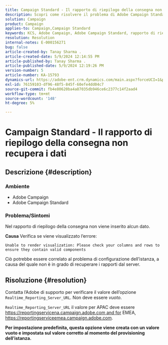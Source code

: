 ```yaml
---
title: Campaign Standard - Il rapporto di riepilogo della consegna non recupera i dati
description: Scopri come risolvere il problema di Adobe Campaign Standard, per cui nel rapporto di riepilogo della consegna non vengono inseriti dati.
solution: Campaign
product: Campaign
applies-to: Campaign,Campaign Standard
keywords: KCS, Adobe Campaign, Adobe Campaign Standard, rapporto di riepilogo della consegna, non recupera dati, risoluzione dei problemi, Realtime_Reporting_Server_URL
resolution: Resolution
internal-notes: E-000156271
bug: false
article-created-by: Tanay Sharma .
article-created-date: 5/9/2024 12:14:55 PM
article-published-by: Tanay Sharma .
article-published-date: 5/9/2024 12:19:26 PM
version-number: 5
article-number: KA-15793
dynamics-url: https://adobe-ent.crm.dynamics.com/main.aspx?forceUCI=1&pagetype=entityrecord&etn=knowledgearticle&id=a7e082ba-fd0d-ef11-9f89-000d3a345e57
exl-id: 76159103-df96-48f5-845f-60efe4dd04c7
source-git-commit: fb4e80620ba4a87035db946ce6c2377c14f2aad4
workflow-type: tm+mt
source-wordcount: '148'
ht-degree: 5%

---
```


# Campaign Standard - Il rapporto di riepilogo della consegna non recupera i dati

## Descrizione {#description}


### Ambiente

- Adobe Campaign
- Adobe Campaign Standard


### Problema/Sintomi

Nel rapporto di riepilogo della consegna non viene inserito alcun dato.

<b>Causa</b>
Verifica se viene visualizzato l’errore:


```
Unable to render visualization: Please check your columns and rows to ensure they contain valid components
```


Ciò potrebbe essere correlato al problema di configurazione dell’istanza, a causa del quale non è in grado di recuperare i rapporti dal server.


## Risoluzione {#resolution}


Contatta l’Adobe di supporto per verificare il valore dell’opzione `Realtime_Reporting_Server_URL`. Non deve essere *vuoto*.

`Realtime_Reporting_Server_URL` il valore per APAC deve essere https://reportingservicena.campaign.adobe.com and for EMEA, https://reportingserviceemea.campaign.adobe.com.

<b>Per impostazione predefinita, questa opzione viene creata con un valore vuoto e impostata sul valore corretto al momento del provisioning dell’istanza.</b>
